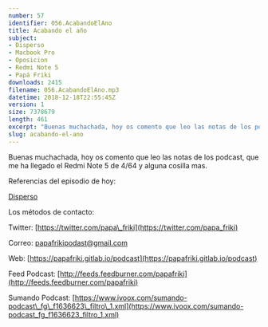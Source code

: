```yaml
---
number: 57
identifier: 056.AcabandoElAno
title: Acabando el año
subject:
- Disperso
- Macbook Pro
- Oposicion
- Redmi Note 5
- Papá Friki
downloads: 2415
filename: 056.AcabandoElAno.mp3
datetime: 2018-12-18T22:55:45Z
version: 1
size: 7378679
length: 461
excerpt: "Buenas muchachada, hoy os comento que leo las notas de los podcast, que me ha llegado el Redmi Note 5 de 4/64 y alguna cosilla mas.\n\nReferencias del episodio de hoy:  \n\n[Disperso](https://www.ivoox.com/p_sq_f1305139_1.html)  \n\nLos métodos de contacto:  \n\nTwitter: [https://twitter.com/papa\\_friki](https://twitter.com/papa_friki)\n\nCorreo: [papafrikipodast@gmail.com](https://archive.org/details/papafrikipodast@gmail.com)\n\nWeb: [https://papafriki.gitlab.io/podcast](https://papafriki.gitlab.io/podcast)\n\nFeed Podcast: [http://feeds.feedburner.com/papafriki](http://feeds.feedburner.com/papafriki)\n\nSumando Podcast: [https://www.ivoox.com/sumando-podcast\\_fg\\_f1636623\\_filtro\\_1.xml](https://www.ivoox.com/sumando-podcast_fg_f1636623_filtro_1.xml)"
slug: acabando-el-ano
---
```

Buenas muchachada, hoy os comento que leo las notas de los podcast, que me ha llegado el Redmi Note 5 de 4/64 y alguna cosilla mas.

Referencias del episodio de hoy:

[Disperso](https://www.ivoox.com/p_sq_f1305139_1.html)

Los métodos de contacto:

Twitter: [https://twitter.com/papa\_friki](https://twitter.com/papa_friki)

Correo: [papafrikipodast@gmail.com](https://archive.org/details/papafrikipodast@gmail.com)

Web: [https://papafriki.gitlab.io/podcast](https://papafriki.gitlab.io/podcast)

Feed Podcast: [http://feeds.feedburner.com/papafriki](http://feeds.feedburner.com/papafriki)

Sumando Podcast: [https://www.ivoox.com/sumando-podcast\_fg\_f1636623\_filtro\_1.xml](https://www.ivoox.com/sumando-podcast_fg_f1636623_filtro_1.xml)